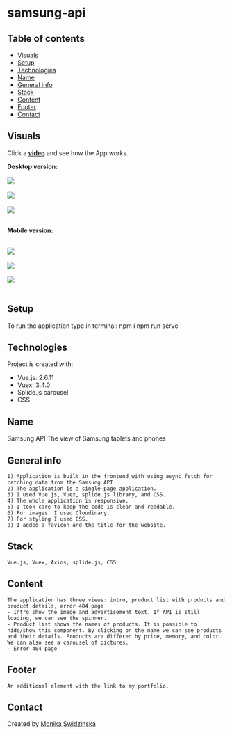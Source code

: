 # samsung-api

## Table of contents

-   [Visuals](#visuals)
-   [Setup](#setup)
-   [Technologies](#technologies)
-   [Name](#name)
-   [General info](#general-info)
-   [Stack](#stack)
-   [Content](#content)
-   [Footer](#footer)
-   [Contact](#contact)

## Visuals

Click a <a href="https://youtu.be/0OLYROgiJqk"><b>video</b></a> and see how the App works.

<b>Desktop version:</b>
<br><br>
<img src="https://res.cloudinary.com/mokaweb/image/upload/c_scale,w_800/v1625929446/SamsungProducts/Samsung_API_D_1.png" />
<br><br>
<img src="https://res.cloudinary.com/mokaweb/image/upload/c_scale,w_800/v1625929449/SamsungProducts/Samsung_API_D_2.png" />
<br><br>
<img src="https://res.cloudinary.com/mokaweb/image/upload/c_scale,w_800/v1625929445/SamsungProducts/Samsung_API_D_3.png" />
<br><br>

<b>Mobile version:</b>
<br><br>

<img src="https://res.cloudinary.com/mokaweb/image/upload/c_scale,w_200/v1625929445/SamsungProducts/Samsung_API_M_1.jpg" />
<br><br>
<img src="https://res.cloudinary.com/mokaweb/image/upload/c_scale,w_200/v1625929445/SamsungProducts/Samsung_API_M_2.jpg" />
<br><br>
<img src="https://res.cloudinary.com/mokaweb/image/upload/c_scale,w_200/v1625929446/SamsungProducts/Samsung_API_M_3.jpg" />
<br><br>

## Setup

To run the application type in terminal:
npm i
npm run serve

## Technologies

Project is created with:

-   Vue.js: 2.6.11
-   Vuex: 3.4.0
-   Splide.js carousel
-   CSS

## Name

Samsung API
The view of Samsung tablets and phones

## General info

    1) Application is built in the frontend with using async fetch for catching data from the Samsung API
    2) The application is a single-page application.
    3) I used Vue.js, Vuex, splide.js library, and CSS.
    4) The whole application is responsive.
    5) I took care to keep the code is clean and readable.
    6) For images  I used Cloudinary.
    7) For styling I used CSS.
    8) I added a favicon and the title for the website.

## Stack

    Vue.js, Vuex, Axios, splide.js, CSS

## Content

    The application has three views: intro, product list with products and product details, error 404 page
    - Intro show the image and advertisement text. If API is still loading, we can see the spinner.
    - Product list shows the names of products. It is possible to hide/show this component. By clicking on the name we can see products and their details. Products are differed by price, memory, and color. We can also see a carousel of pictures.
    - Error 404 page

## Footer

    An additional element with the link to my portfolio.

## Contact

Created by <a href="https://monikaswidzinska.netlify.app">Monika Swidzinska</a>
